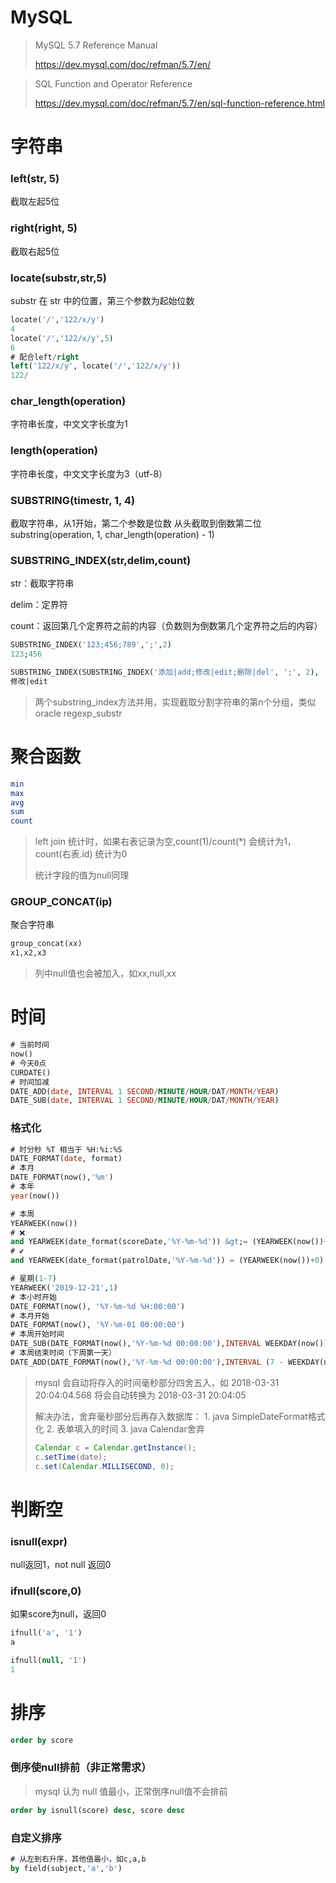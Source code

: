 # MySQL

> MySQL 5.7 Reference Manual
>
> https://dev.mysql.com/doc/refman/5.7/en/

> SQL Function and Operator Reference
>
> https://dev.mysql.com/doc/refman/5.7/en/sql-function-reference.html

# 字符串

### left(str, 5)

截取左起5位

### right(right, 5)

截取右起5位

### locate(substr,str,5)

substr 在 str 中的位置，第三个参数为起始位数

```sql
locate('/','122/x/y')
4
locate('/','122/x/y',5)
6
# 配合left/right
left('122/x/y', locate('/','122/x/y'))
122/
```

### char_length(operation)

字符串长度，中文文字长度为1

### length(operation)

字符串长度，中文文字长度为3（utf-8）

### SUBSTRING(timestr, 1, 4) 

截取字符串，从1开始，第二个参数是位数
从头截取到倒数第二位substring(operation, 1, char_length(operation) - 1)

### 	SUBSTRING_INDEX(str,delim,count)

str：截取字符串

delim：定界符

count：返回第几个定界符之前的内容（负数则为倒数第几个定界符之后的内容）

```sql
SUBSTRING_INDEX('123;456;789',';',2)
123;456
```

```sql
SUBSTRING_INDEX(SUBSTRING_INDEX('添加|add;修改|edit;删除|del', ';', 2), ';', - 1)
修改|edit
```

> 两个substring_index方法并用，实现截取分割字符串的第n个分组，类似oracle regexp_substr

# 聚合函数

```sql
min
max
avg
sum
count
```

> left join 统计时，如果右表记录为空,count(1)/count(*) 会统计为1，count(右表.id) 统计为0
>
> 统计字段的值为null同理

### GROUP_CONCAT(ip)

聚合字符串

```sql
group_concat(xx)
x1,x2,x3
```

> 列中null值也会被加入，如xx,null,xx



# 时间

```sql
# 当前时间
now()
# 今天0点
CURDATE()
# 时间加减
DATE_ADD(date, INTERVAL 1 SECOND/MINUTE/HOUR/DAT/MONTH/YEAR)
DATE_SUB(date, INTERVAL 1 SECOND/MINUTE/HOUR/DAT/MONTH/YEAR)
```

### 格式化

```sql
# 时分秒 %T 相当于 %H:%i:%S
DATE_FORMAT(date, format)
# 本月
DATE_FORMAT(now(),'%m')
# 本年
year(now())

# 本周
YEARWEEK(now())
# ❌
and YEARWEEK(date_format(scoreDate,'%Y-%m-%d')) &gt;= (YEARWEEK(now())+#{week}) and YEARWEEK(date_format(scoreDate,'%Y-%m-%d')) &lt; (YEARWEEK(now())+#{week}+1)
# ✔
and YEARWEEK(date_format(patrolDate,'%Y-%m-%d')) = (YEARWEEK(now())+0)

# 星期(1-7)
YEARWEEK('2019-12-21',1)
# 本小时开始
DATE_FORMAT(now(), '%Y-%m-%d %H:00:00')
# 本月开始
DATE_FORMAT(now(), '%Y-%m-01 00:00:00')
# 本周开始时间
DATE_SUB(DATE_FORMAT(now(),'%Y-%m-%d 00:00:00'),INTERVAL WEEKDAY(now()) DAY)
# 本周结束时间（下周第一天）
DATE_ADD(DATE_FORMAT(now(),'%Y-%m-%d 00:00:00'),INTERVAL (7 - WEEKDAY(now())) DAY)
```

> mysql 会自动将存入的时间毫秒部分四舍五入，如 2018-03-31 20:04:04.568 将会自动转换为 2018-03-31 20:04:05
>
> 解决办法，舍弃毫秒部分后再存入数据库：
> 		1. java SimpleDateFormat格式化
> 		2. 表单填入的时间
> 		3. java Calendar舍弃
>
> ```java
> Calendar c = Calendar.getInstance();
> c.setTime(date);
> c.set(Calendar.MILLISECOND, 0);
> ```

# 判断空

### isnull(expr)

null返回1，not null 返回0

### ifnull(score,0)

如果score为null，返回0

```sql
ifnull('a', '1')
a

ifnull(null, '1')
1
```

# 排序

```sql
order by score
```

### 倒序使null排前（非正常需求）

> mysql 认为 null 值最小，正常倒序null值不会排前

```sql
order by isnull(score) desc, score desc
```

### 自定义排序

```sql
# 从左到右升序，其他值最小，如c,a,b
by field(subject,'a','b')
```